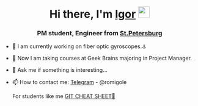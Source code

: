 <h1 align="center">Hi there, I'm <a href="https://github.com/IgorRoma" target="_blank">Igor</a> 
<img src="https://github.com/blackcater/blackcater/raw/main/images/Hi.gif" height="30" width="30"/></h1>
<h3 align="center">PM student, Engineer from <a href="https://en.wikipedia.org/wiki/Saint_Petersburg" target="_blank">St.Petersburg</a></h3>

- 🔭 I am currently working on fiber optic gyroscopes.⚓
- 🌱 Now I am taking courses at Geek Brains majoring in Project Manager.
- 💬 Ask me if something is interesting...

- 📫 How to contact me: [Telegram](https://telegram.org/) - @romigole

     For students like me [GIT CHEAT SHEET👾](https://education.github.com/git-cheat-sheet-education.pdf?source=post_page---------------------------)
